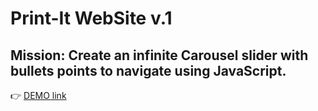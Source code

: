 # Print-It WebSite v.1

## Mission: Create an infinite Carousel slider with bullets points to navigate using JavaScript.

👉 [DEMO link](https://maxdnc.github.io/Print-it-JS/)
